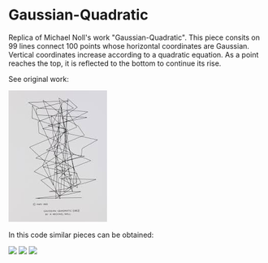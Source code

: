 # Gaussian-Quadratic
Replica of Michael Noll's work "Gaussian-Quadratic". This piece consits on 99 lines connect 100 points whose horizontal coordinates are Gaussian. Vertical coordinates increase according to a quadratic equation. As a point reaches the top, it is reflected to the bottom to continue its rise.

See original work:

![](images/noll.jpg)

In this code similar pieces can be obtained:

![](images/examples1.jpg)
![](images/examples2.jpg)
![](images/examples3.jpg)
